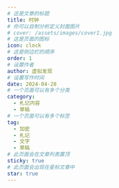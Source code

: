 ```yaml
---
# 这是文章的标题
title: 时钟
# 你可以自制分析定义封面图片
# cover: /assets/images/cover1.jpg
# 这是页面的图标
icon: clock
# 这是侧边栏的顺序
order: 1
# 设置作者
author: 虚拟发现
# 设置写作时间
date: 2024-04-28
# 一个页面可以有多个分类
category:
  - 札记内容
  - 草稿
# 一个页面可以有多个标签
tag:
  - 加密
  - 札记
  - 文字
  - 草稿
# 此页面会在文章列表置顶
sticky: true
# 此页面会出现在星标文章中
star: true
---
```


<!-- more -->


<FlipClock />